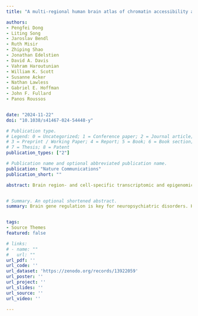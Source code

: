 ```yaml
---
title: "A multi-regional human brain atlas of chromatin accessibility and gene expression facilitates promoter-isoform resolution genetic fine-mapping"

authors:
- Pengfei Dong
- Liting Song
- Jaroslav Bendl
- Ruth Misir
- Zhiping Shao
- Jonathan Edelstien
- David A. Davis
- Vahram Haroutunian
- William K. Scott
- Susanne Acker
- Nathan Lawless
- Gabriel E. Hoffman
- John F. Fullard
- Panos Roussos 


date: "2024-11-22"
doi: "10.1038/s41467-024-54448-y"

# Publication type.
# Legend: 0 = Uncategorized; 1 = Conference paper; 2 = Journal article;
# 3 = Preprint / Working Paper; 4 = Report; 5 = Book; 6 = Book section;
# 7 = Thesis; 8 = Patent
publication_types: ["2"]

# Publication name and optional abbreviated publication name.
publication: "Nature Communications"
publication_short: ""

abstract: Brain region- and cell-specific transcriptomic and epigenomic features are associated with heritability for neuropsychiatric traits, but a systematic view, considering cortical and subcortical regions, is lacking. Here, we provide an atlas of chromatin accessibility and gene expression profiles in neuronal and non-neuronal nuclei across 25 distinct human cortical and subcortical brain regions from 6 neurotypical controls. We identified extensive gene expression and chromatin accessibility differences across brain regions, including variation in alternative promoter-isoform usage and enhancer-promoter interactions. Genes with distinct promoter-isoform usage across brain regions were strongly enriched for neuropsychiatric disease risk variants. Moreover, we built enhancer-promoter interactions at promoter-isoform resolution across different brain regions and highlighted the contribution of brain region-specific and promoter-isoform-specific regulation to neuropsychiatric disorders. Including promoter-isoform resolution uncovers additional distal elements implicated in the heritability of diseases, thereby increasing the power to fine-map risk genes. Our results provide a valuable resource for studying molecular regulation across multiple regions of the human brain and underscore the importance of considering isoform information in gene regulation.


# Summary. An optional shortened abstract.
summary: Brain gene regulation is key for neuropsychiatric disorders. Here, the authors show that profiling gene expression and chromatin states in 25 brain regions enables enhancer-promoter mapping at isoform resolution, improving genetic fine-mapping.


tags:
- Source Themes
featured: false

# links:
# - name: ""
#   url: ""
url_pdf: ''
url_code: ''
url_dataset: 'https://zenodo.org/records/13922059'
url_poster: ''
url_project: ''
url_slides: ''
url_source: ''
url_video: ''

---
```

